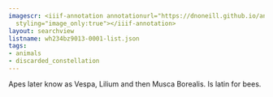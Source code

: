 ```yaml
---
imagescr: <iiif-annotation annotationurl="https://dnoneill.github.io/annotate/annotations/wh234bz9013-0001-013.json"
  styling="image_only:true"></iiif-annotation>
layout: searchview
listname: wh234bz9013-0001-list.json
tags:
- animals
- discarded_constellation
---
```

Apes later know as Vespa, Lilium and then Musca Borealis. Is latin for bees.